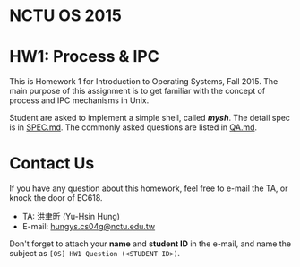 NCTU OS 2015
============

# HW1: Process & IPC

This is Homework 1 for Introduction to Operating Systems, Fall 2015. The main purpose of this assignment is to get familiar with the concept of process and IPC mechanisms in Unix.

Student are asked to implement a simple shell, called ***mysh***. The detail spec is in [SPEC.md](https://github.com/hungys/NCTU_OS_2015_HW2/blob/master/SPEC.md). The commonly asked questions are listed in [QA.md](https://github.com/hungys/NCTU_OS_2015_HW2/blob/master/QA.md).

# Contact Us

If you have any question about this homework, feel free to e-mail the TA, or knock the door of EC618.

- TA: 洪聿昕 (Yu-Hsin Hung)
- E-mail: [hungys.cs04g@nctu.edu.tw](mailto:hungys.cs04g@nctu.edu.tw)

Don't forget to attach your **name** and **student ID** in the e-mail, and name the subject as `[OS] HW1 Question (<STUDENT ID>)`.